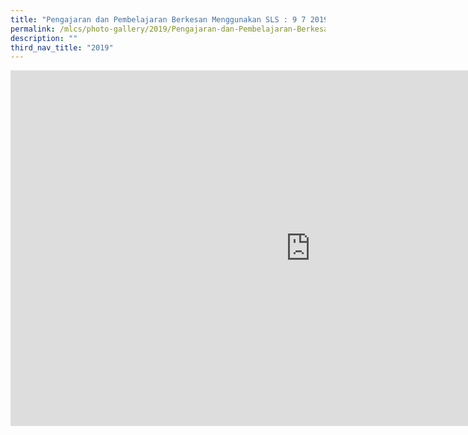 ```yaml
---
title: "Pengajaran dan Pembelajaran Berkesan Menggunakan SLS : 9 7 2019"
permalink: /mlcs/photo-gallery/2019/Pengajaran-dan-Pembelajaran-Berkesan-Menggunakan-SLS-9-7-2019/
description: ""
third_nav_title: "2019"
---
```

<iframe allowfullscreen="true" height="569" width="960" frameborder="0" src="https://docs.google.com/presentation/d/e/2PACX-1vTb7EKA5auFvQguAJ6YImADirpsJlFBo_5wtqe5Wx3kwXlkvxoTKqZcQokpE-vN2NuyJt9VIPeYGjv9/embed?start=false&amp;loop=false&amp;delayms=3000"></iframe>